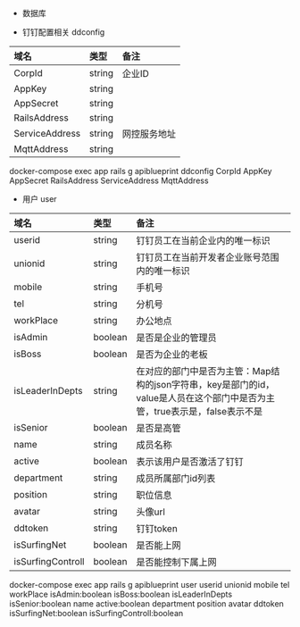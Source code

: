 * 数据库

* 钉钉配置相关 ddconfig

| 域名 | 类型 | 备注 |
| :----| :---- | :---- |
|CorpId|string|企业ID|
|AppKey|string||
|AppSecret|string||
|RailsAddress|string||
|ServiceAddress|string|网控服务地址|
|MqttAddress|string||

docker-compose exec app rails g apiblueprint ddconfig CorpId AppKey AppSecret RailsAddress ServiceAddress MqttAddress

* 用户 user

| 域名 | 类型 | 备注 |
| :----| :---- | :---- |
|userid|string|钉钉员工在当前企业内的唯一标识|
|unionid|string|钉钉员工在当前开发者企业账号范围内的唯一标识|
|mobile|string|手机号|
|tel|string|分机号|
|workPlace|string|办公地点|
|isAdmin|boolean|是否是企业的管理员|
|isBoss|boolean|是否为企业的老板|
|isLeaderInDepts|string|在对应的部门中是否为主管：Map结构的json字符串，key是部门的id，value是人员在这个部门中是否为主管，true表示是，false表示不是|
|isSenior|boolean|是否是高管|
|name|string|成员名称|
|active|boolean|表示该用户是否激活了钉钉|
|department|string|成员所属部门id列表|
|position|string|职位信息|
|avatar|string|头像url|
|ddtoken|string|钉钉token|
|isSurfingNet|boolean|是否能上网|
|isSurfingControll|boolean|是否能控制下属上网|

docker-compose exec app rails g apiblueprint user userid unionid mobile tel workPlace isAdmin:boolean isBoss:boolean isLeaderInDepts isSenior:boolean name active:boolean department position avatar ddtoken isSurfingNet:boolean isSurfingControll:boolean